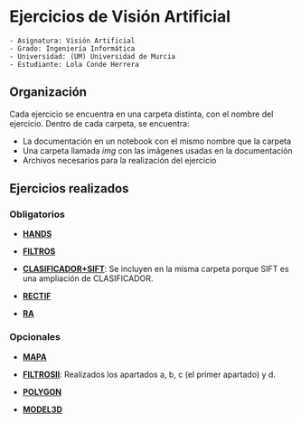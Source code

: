 # Ejercicios de Visión Artificial

```
- Asignatura: Visión Artificial
- Grado: Ingeniería Informática
- Universidad: (UM) Universidad de Murcia
- Estudiante: Lola Conde Herrera
```

## Organización

Cada ejercicio se encuentra en una carpeta distinta, con el nombre del ejercicio. Dentro de cada carpeta, se encuentra:

- La documentación en un notebook con el mismo nombre que la carpeta
- Una carpeta llamada *img* con las imágenes usadas en la documentación
- Archivos necesarios para la realización del ejercicio
 
## Ejercicios realizados

### Obligatorios

- [**HANDS**](./HANDS)

- [**FILTROS**](./FILTROS)

- [**CLASIFICADOR+SIFT**](./CLASIFICADOR%20+%20SIFT/): Se incluyen en la misma carpeta porque SIFT es una ampliación de CLASIFICADOR.

- [**RECTIF**](./RECTIF)

- [**RA**](./RA)

### Opcionales

- [**MAPA**](./MAPA)

- [**FILTROSII**](./FILTROSII/): Realizados los apartados a, b, c (el primer apartado) y d.

- [**POLYGON**](./POLYGON/)

- [**MODEL3D**](./MODEL3D/)

